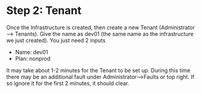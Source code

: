 # Step 2: Tenant

Once the Infrastructure is created, then create a new Tenant (Administrator --> Tenants). Give the name as dev01 (the same name as the infrastructure we just created). You just need 2 inputs

* Name: dev01
* Plan: nonprod

It may take about 1-2 minutes for the Tenant to be set up. During this time there may be an additional fault under Administrator-->Faults or top right. If so ignore it for the first 2 minutes, it should clear.

